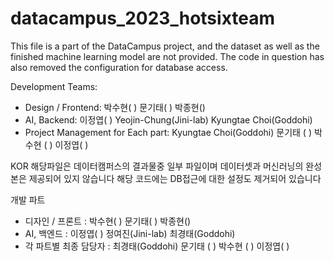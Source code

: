 # datacampus_2023_hotsixteam
This file is a part of the DataCampus project, and the dataset as well as the finished machine learning model are not provided.
The code in question has also removed the configuration for database access.

Development Teams:
- Design / Frontend: 박수현( ) 문기태( ) 박종현()
- AI, Backend: 이정엽( ) Yeojin-Chung(Jini-lab) Kyungtae Choi(Goddohi)
- Project Management for Each part: Kyungtae Choi(Goddohi) 문기태 ( ) 박수현 ( ) 이정엽( ) 

KOR
해당파일은 데이터캠퍼스의 결과물중 일부 파일이며 데이터셋과 머신러닝의 완성본은 제공되어 있지 않습니다
해당 코드에는 DB접근에 대한 설정도 제거되어 있습니다

개발 파트
- 디자인 / 프론트 :  박수현( ) 문기태( ) 박종현()
- AI, 백엔드 : 이정엽( ) 정여진(Jini-lab) 최경태(Goddohi)
- 각 파트별 최종 담당자 : 최경태(Goddohi) 문기태 ( ) 박수현 ( ) 이정엽( ) 

